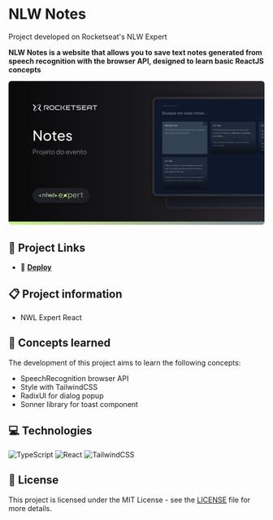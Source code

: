 # NLW Notes

Project developed on Rocketseat's NLW Expert

**NLW Notes is a website that allows you to save text notes generated from speech recognition with the browser API, designed to learn basic ReactJS concepts**

![NLW Notes project screenshot](./.github/screenshot.png)

## 🔗 Project Links

- 🚀 [**Deploy**](https://nlw-notes-psi.vercel.app/)

## 📋 Project information

- NWL Expert React

## 🧠 Concepts learned

The development of this project aims to learn the following concepts:

- SpeechRecognition browser API
- Style with TailwindCSS
- RadixUI for dialog popup
- Sonner library for toast component

## 💻 Technologies

![TypeScript](https://img.shields.io/badge/typescript-%23007ACC.svg?style=for-the-badge&logo=typescript&logoColor=white)
![React](https://img.shields.io/badge/react-%2320232a.svg?style=for-the-badge&logo=react&logoColor=%2361DAFB)
![TailwindCSS](https://img.shields.io/badge/tailwindcss-%2338B2AC.svg?style=for-the-badge&logo=tailwind-css&logoColor=white)

## 📄 License

This project is licensed under the MIT License - see the [LICENSE](./LICENSE) file for more details.

